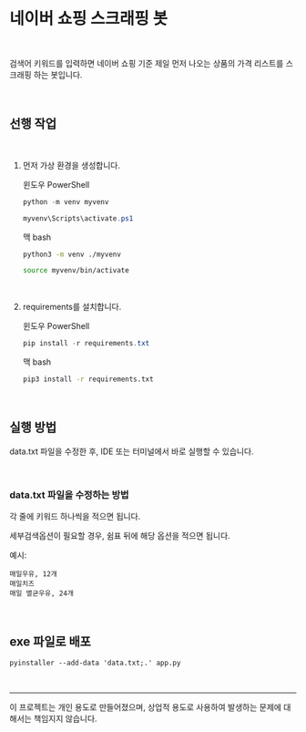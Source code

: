 # 네이버 쇼핑 스크래핑 봇

<br>

검색어 키워드를 입력하면 네이버 쇼핑 기준 제일 먼저 나오는 상품의 가격 리스트를 스크래핑 하는 봇입니다.

<br>

## 선행 작업

<br>

1. 먼저 가상 환경을 생성합니다.

    윈도우 PowerShell
    ```powershell
    python -m venv myvenv
    ```
    ```powershell
    myvenv\Scripts\activate.ps1
    ```

    맥 bash
    ```bash
    python3 -m venv ./myvenv
    ```
    ```bash
    source myvenv/bin/activate
    ```

<br>

2. requirements를 설치합니다.

    윈도우 PowerShell
    ```powershell
    pip install -r requirements.txt
    ```

    맥 bash
    ```bash
    pip3 install -r requirements.txt
    ```

<br>

## 실행 방법

data.txt 파일을 수정한 후, IDE 또는 터미널에서 바로 실행할 수 있습니다.

<br>

### data.txt 파일을 수정하는 방법

각 줄에 키워드 하나씩을 적으면 됩니다.

세부검색옵션이 필요할 경우, 쉼표 뒤에 해당 옵션을 적으면 됩니다.

예시:
```
매일우유, 12개
매일치즈
매일 멸균우유, 24개
```

<br>

## exe 파일로 배포
```
pyinstaller --add-data 'data.txt;.' app.py
```

<br>

---

이 프로젝트는 개인 용도로 만들어졌으며, 상업적 용도로 사용하여 발생하는 문제에 대해서는 책임지지 않습니다.